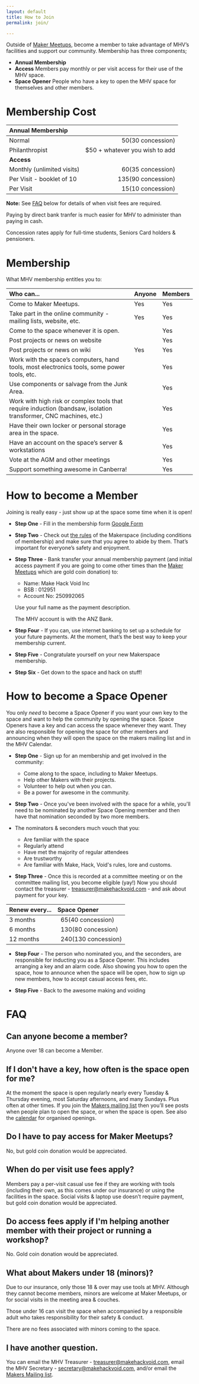 ```yaml
---
layout: default
title: How to Join
permalink: join/

---
```


Outside of [Maker Meetups](/meetings), become a member to take advantage of MHV’s facilities and support our community. Membership has three components;

* **Annual Membership**
* **Access** Members pay monthly or per visit access for their use of the MHV space.
* **Space Opener** People who have a key to open the MHV space for themselves and other members.

# Membership Cost

|Annual Membership| |
|:---------|---------:|
|Normal | $50 ($30 concession)|
|Philanthropist|$50 + whatever you wish to add|
|**Access**| |
|Monthly (unlimited visits)|$60 ($35 concession)|
|Per Visit - booklet of 10|$135 ($90 concession)|
|Per Visit|$15 ($10 concession)|

**Note:** See <a href="#faq">FAQ</a> below for details of when visit fees are required.

Paying by direct bank tranfer is much easier for MHV to administer than paying in cash.

Concession rates apply for full-time students, Seniors Card holders &amp; pensioners.

# Membership
What MHV membership entitles you to:

|Who can...|Anyone|Members|
|:---------|:-----|:------|
|Come to Maker Meetups.|Yes|Yes|
|Take part in the online community - mailing lists, website, etc.|Yes|Yes|
|Come to the space whenever it is open.||Yes|
|Post projects or news on website||Yes|
|Post projects or news on wiki|Yes|Yes|
|Work with the space’s computers, hand tools, most electronics tools, some power tools, etc.||Yes|
|Use components or salvage from the Junk Area.||Yes|
|Work with high risk or complex tools that require induction (bandsaw, isolation transformer, CNC machines, etc.)||Yes|
|Have their own locker or personal storage area in the space.||Yes|
|Have an account on the space’s server & workstations||Yes|
|Vote at the AGM and other meetings||Yes|
|Support something awesome in Canberra!||Yes|

# How to become a Member

Joining is really easy - just show up at the space some time when it is open!

* **Step One** - Fill in the membership form  [Google Form](https://docs.google.com/forms/d/1Yu7iUOJPQHefiLgDue3oAbMBu-4s87f_tygPlz5Isw0/viewform)

* **Step Two** - Check out [the rules](http://wiki.makehackvoid.com/policy:rules_draft) of the Makerspace (including conditions of membership) and make sure that you agree to abide by them. That’s important for everyone’s safety and enjoyment.

* **Step Three** - Bank transfer your annual membership payment (and initial access payment if you are going to come other times than the [Maker Meetups](/meetings) which are gold coin donation) to:

    + Name: Make Hack Void Inc
    + BSB : 012951
    + Account No: 250992065

    Use your full name as the payment description.

    The MHV account is with the ANZ Bank.

* **Step Four** - If you can, use internet banking to set up a schedule for your future payments. At the moment, that’s the best way to keep your membership current.

* **Step Five** - Congratulate yourself on your new Makerspace membership.

* **Step Six** - Get down to the space and hack on stuff!

# How to become a Space Opener

You only <i>need</i> to become a Space Opener if you want your own key to the space and want to help the community by opening the space. Space Openers have a key and can access the space whenever they want. They are also responsible for opening the space for other members and announcing when they will open the space on the makers mailing list and in the MHV Calendar.


* **Step One** - Sign up for an membership and get involved in the community:
    + Come along to the space, including to Maker Meetups.
    + Help other Makers with their projects.
    + Volunteer to help out when you can.
    + Be a power for awesome in the community.

* **Step Two** - Once you've been involved with the space for a while, you'll need to be nominated by another Space Opening member and then have that nomination seconded by two more members.

* The nominators &amp; seconders much vouch that you:
    + Are familiar with the space
    + Regularly attend
    + Have met the majority of regular attendees
    + Are trustworthy
    + Are familiar with Make, Hack, Void's rules, lore and customs.

* **Step Three** - Once this is recorded at a committee meeting or on the committee mailing list, you become eligible (yay!) Now you should contact the treasurer - [treasurer@makehackvoid.com](mailto:treasurer@makehackvoid.com) - and ask about payment for your key.

|Renew every...|Space Opener|
|:-------------|:-----------|
|3 months|  $65 ($40 concession)|
|6 months|  $130 ($80 concession)|
|12 months|  $240 ($130 concession)|

* **Step Four** - The person who nominated you, and the seconders, are responsible for inducting you as a Space Opener. This includes arranging a key and an alarm code. Also showing you how to open the space, how to announce when the space will be open, how to sign up new members, how to accept casual access fees, etc.

* **Step Five** - Back to the awesome making and voiding

# FAQ

## Can anyone become a member?
Anyone over 18 can become a Member.

## If I don't have a key, how often is the space open for me?
At the moment the space is open regularly nearly every Tuesday &amp; Thursday evening, most Saturday afternoons, and many Sundays. Plus often at other times. If you join the [Makers mailing list](/mailman/listinfo/makers) then you’ll see posts when people plan to open the space, or when the space is open. See also the [calendar](https://www.google.com/calendar/embed?src=s9j75t8siijp625kfmjob13rv4%40group.calendar.google.com&ctz=Australia/Sydney) for organised openings.

## Do I have to pay access for Maker Meetups?
No, but gold coin donation would be appreciated.

## When do per visit use fees apply?
Members pay a per-visit casual use fee if they are working with tools (including their own, as this comes under our insurance) or using the facilities in the space. Social visits &amp; laptop use doesn’t require payment, but gold coin donation would be appreciated.

## Do access fees apply if I'm helping another member with their project or running a workshop?
No. Gold coin donation would be appreciated.

## What about Makers under 18 (minors)?

Due to our insurance, only those 18 &amp; over may use tools at MHV.  Although they cannot become members, minors are welcome at Maker Meetups, or for social visits in the meeting area &amp; couches.

Those under 16 can visit the space when accompanied by a responsible adult who takes responsibility for their safety &amp; conduct.

There are no fees associated with minors coming to the space.

## I have another question.
You can email the MHV Treasurer - [treasurer@makehackvoid.com](mailto:treasurer@makehackvoid.com), email the MHV Secretary - [secretary@makehackvoid.com](mailto:secretary@makehackvoid.com), and/or email the [Makers Mailing list](/mailman/listinfo/makers/).
